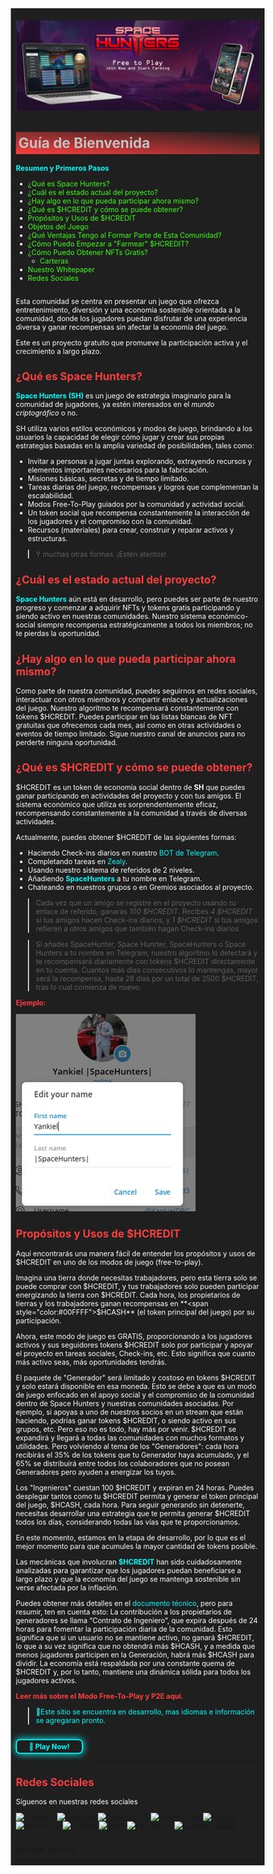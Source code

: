 <div style="background-color:#1F1F1F; padding:10px; color:#FFFFFF;">

![Space Hunters: Reborn](../../../static/img/SH%20Banner.jpg)

# <div style="background: linear-gradient(185deg, #1F1F1F, #FF3D3D); padding: 5px; color: #FFFFFF;"><span style="color:#C0C0C0">Guía de Bienvenida</span></div>
**<span style="color:#00FFFF">Resumen y Primeros Pasos**
  - [<span style="color:#39FF14">¿Qué es Space Hunters?](#what-is-space-hunters)
  - [<span style="color:#39FF14">¿Cuál es el estado actual del proyecto?](#what-is-the-current-state-of-the-project)
  - [<span style="color:#39FF14">¿Hay algo en lo que pueda participar ahora mismo?](#is-there-anything-i-can-participate-in-right-now)
  - [<span style="color:#39FF14">¿Qué es $HCREDIT y cómo se puede obtener?](#what-is-hcredit-and-how-can-it-be-obtained)
  - [<span style="color:#39FF14">Propósitos y Usos de $HCREDIT](#purposes-and-uses-of-hcredit)
  - [<span style="color:#39FF14">Objetos del Juego](#game-items)
  - [<span style="color:#39FF14">¿Qué Ventajas Tengo al Formar Parte de Esta Comunidad?](#what-advantages-do-i-have-by-being-part-of-this-community)
  - [<span style="color:#39FF14">¿Cómo Puedo Empezar a "Farmear" $HCREDIT?](#how-can-i-start-farming-hcredit)
  - [<span style="color:#39FF14">¿Cómo Puedo Obtener NFTs Gratis?](#how-can-i-obtain-free-nfts)
    - [<span style="color:#39FF14">Carteras](#wallets)
  - [<span style="color:#39FF14">Nuestro Whitepaper](#our-whitepaper)
  - [<span style="color:#39FF14">Redes Sociales](#social-media)

<hr style="border-color:#C0C0C0;"/>

Esta comunidad se centra en presentar un juego que ofrezca entretenimiento, diversión y una economía sostenible orientada a la comunidad, donde los jugadores puedan disfrutar de una experiencia diversa y ganar recompensas sin afectar la economía del juego.

Este es un proyecto gratuito que promueve la participación activa y el crecimiento a largo plazo.

## <span style="color:#FF3D3D">¿Qué es Space Hunters?

**<span style="color:#00FFFF">Space Hunters (SH)** es un juego de estrategia imaginario para la comunidad de jugadores, ya estén interesados en el *mundo criptográfico* o no.

SH utiliza varios estilos económicos y modos de juego, brindando a los usuarios la capacidad de elegir cómo jugar y crear sus propias estrategias basadas en la amplia variedad de posibilidades, tales como:
* Invitar a personas a jugar juntas explorando, extrayendo recursos y elementos importantes necesarios para la fabricación.
* Misiones básicas, secretas y de tiempo limitado.
* Tareas diarias del juego, recompensas y logros que complementan la escalabilidad.
* Modos Free-To-Play guiados por la comunidad y actividad social.
* Un token social que recompensa constantemente la interacción de los jugadores y el compromiso con la comunidad.
* Recursos (materiales) para crear, construir y reparar activos y estructuras.

> Y muchas otras formas. ¡Estén atentos!

## <span style="color:#FF3D3D">¿Cuál es el estado actual del proyecto?

**<span style="color:#00FFFF">Space Hunters** aún está en desarrollo, pero puedes ser parte de nuestro progreso y comenzar a adquirir NFTs y tokens gratis participando y siendo activo en nuestras comunidades. Nuestro sistema económico-social siempre recompensa estratégicamente a todos los miembros; no te pierdas la oportunidad.

## <span style="color:#FF3D3D">¿Hay algo en lo que pueda participar ahora mismo?

Como parte de nuestra comunidad, puedes seguirnos en redes sociales, interactuar con otros miembros y compartir enlaces y actualizaciones del juego. Nuestro algoritmo te recompensará constantemente con tokens $HCREDIT. Puedes participar en las listas blancas de NFT gratuitas que ofrecemos cada mes, así como en otras actividades o eventos de tiempo limitado. Sigue nuestro canal de anuncios para no perderte ninguna oportunidad.

## <span style="color:#FF3D3D">¿Qué es $HCREDIT y cómo se puede obtener?

$HCREDIT es un token de economía social dentro de **SH** que puedes ganar participando en actividades del proyecto y con tus amigos. El sistema económico que utiliza es sorprendentemente eficaz, recompensando constantemente a la comunidad a través de diversas actividades.

Actualmente, puedes obtener $HCREDIT de las siguientes formas:
* Haciendo Check-ins diarios en nuestro [<span style="color:#00FFFF">BOT de Telegram](https://t.me/SpaceHuntersBot?start=NK1Y6ST3).
* Completando tareas en [<span style="color:#00FFFF">Zealy](https://zealy.io/cw/spacehuntersthereborn/invite/UroI4c6fhtB3SX65siHBX).
* Usando nuestro sistema de referidos de 2 niveles.
* Añadiendo **<span style="color:#00FFFF">SpaceHunters** a tu nombre en Telegram.
* Chateando en nuestros grupos o en Gremios asociados al proyecto.

> Cada vez que un amigo se registre en el proyecto usando tu enlace de referido, ganarás *100 $HCREDIT*. Recibes *4 $HCREDIT* si tus amigos hacen Check-ins diarios, y *1 $HCREDIT* si tus amigos refieren a otros amigos que también hagan Check-ins diarios.

> Si añades SpaceHunter, Space Hunrter, SpaceHunters o Space Hunters a tu nombre en Telegram, nuestro algoritmo lo detectará y te recompensará diariamente con tokens $HCREDIT directamente en tu cuenta. Cuantos más días consecutivos lo mantengas, mayor será la recompensa, hasta 28 días por un total de 2500 $HCREDIT, tras lo cual comienza de nuevo.

**<span style="color:#FF3D3D">Ejemplo:**

![alt text](../../../static/img/image.png)

## <span style="color:#FF3D3D">Propósitos y Usos de $HCREDIT

Aquí encontrarás una manera fácil de entender los propósitos y usos de $HCREDIT en uno de los modos de juego (free-to-play).

Imagina una tierra donde necesitas trabajadores, pero esta tierra solo se puede comprar con $HCREDIT, y tus trabajadores solo pueden participar energizando la tierra con $HCREDIT. Cada hora, los propietarios de tierras y los trabajadores ganan recompensas en **<span style="color:#00FFFF">$HCASH** (el token principal del juego) por su participación.

Ahora, este modo de juego es GRATIS, proporcionando a los jugadores activos y sus seguidores tokens $HCREDIT solo por participar y apoyar el proyecto en tareas sociales, Check-ins, etc. Esto significa que cuanto más activo seas, más oportunidades tendrás.

El paquete de "Generador" será limitado y costoso en tokens $HCREDIT y solo estará disponible en esa moneda. Esto se debe a que es un modo de juego enfocado en el apoyo social y el compromiso de la comunidad dentro de Space Hunters y nuestras comunidades asociadas. Por ejemplo, si apoyas a uno de nuestros socios en un stream que están haciendo, podrías ganar tokens $HCREDIT, o siendo activo en sus grupos, etc. Pero eso no es todo, hay más por venir. $HCREDIT se expandirá y llegará a todas las comunidades con muchos formatos y utilidades. Pero volviendo al tema de los "Generadores": cada hora recibirás el 35% de los tokens que tu Generador haya acumulado, y el 65% se distribuirá entre todos los colaboradores que no posean Generadores pero ayuden a energizar los tuyos.

Los "Ingenieros" cuestan 100 $HCREDIT y expiran en 24 horas. Puedes desplegar tantos como tu $HCREDIT permita y generar el token principal del juego, $HCASH, cada hora. Para seguir generando sin detenerte, necesitas desarrollar una estrategia que te permita generar $HCREDIT todos los días, considerando todas las vías que te proporcionamos.

En este momento, estamos en la etapa de desarrollo, por lo que es el mejor momento para que acumules la mayor cantidad de tokens posible.

Las mecánicas que involucran **<span style="color:#00FFFF">$HCREDIT** han sido cuidadosamente analizadas para garantizar que los jugadores puedan beneficiarse a largo plazo y que la economía del juego se mantenga sostenible sin verse afectada por la inflación.

Puedes obtener más detalles en el [<span style="color:#00FFFF">documento técnico](https://spaceheroes.gitbook.io/space-hunters), pero para resumir, ten en cuenta esto: La contribución a los propietarios de generadores se llama “Contrato de Ingeniero”, que expira después de 24 horas para fomentar la participación diaria de la comunidad. Esto significa que si un usuario no se mantiene activo, no ganará $HCREDIT, lo que a su vez significa que no obtendrá más $HCASH, y a medida que menos jugadores participen en la Generación, habrá más $HCASH para dividir. La economía está respaldada por una constante quema de $HCREDIT y, por lo tanto, mantiene una dinámica sólida para todos los jugadores activos.

[**<span style="color:#FF3D3D">Leer más sobre el Modo Free-To-Play y P2E aquí.**](https://spacehunters.gitbook.io/space-hunters)

> <span style="color:#00FFFF"> 🔧Este sitio se encuentra en desarrollo, mas idiomas e información se agregaran pronto.</span>
<hr>
<a href="https://spacehunters.online" style="text-decoration:none;">
  <div style="display:inline-block; padding:4px 24px; background-color:#1F1F1F; color:#00FFFF; border: 2px solid #00FFFF; border-radius:8px; font-weight:bold; box-shadow: 0px 0px 15px #00FFFF; transition: background-color 0.3s, box-shadow 0.3s;">
    🚀 Play Now!
  </div>
</a>

<style>
  a:hover div {
    background-color: #00FFFF;
    color: #1F1F1F;
    box-shadow: 0px 0px 25px #00FFFF;
  }
</style>
****
## <span style="color:#FF3D3D">Redes Sociales
Síguenos en nuestras redes sociales

[![Telegram](https://img.shields.io/badge/Telegram-BOT-26A5E4?style=plastic&logo=telegram)](https://t.me/SpaceHuntersBot)
[![Telegram](https://img.shields.io/badge/Telegram-Announcements-26A5E4?style=plastic&logo=telegram)](https://t.me/spacehuntersnews)
[![Telegram EN](https://img.shields.io/badge/Telegram-Chat%20ENG-2CA5E0?style=plastic&logo=telegram)](https://t.me/spacehunterss)
[![Telegram EN](https://img.shields.io/badge/Telegram-Chat%20ESP-2CA5E0?style=plastic&logo=telegram)](https://t.me/shspanish)
[![Discord](https://img.shields.io/badge/Discord-Space%20Hunters-7289DA?style=plastic&logo=discord)](https://discord.gg/wpmzyJM9xb)
[![AtomicHub](https://img.shields.io/badge/AtomicHub-Space%20Hunters-EE474C?style=plastic&logo=atomichub)](https://wax.atomichub.io/explorer/collection/wax-mainnet/spacehunterz)
[![GitBook](https://img.shields.io/badge/GitBook-Space%20Hunters-7A8089?style=plastic&logo=gitbook)](https://spaceheroes.gitbook.io/space-hunters)
[![Zealy](https://img.shields.io/badge/Zealy-Space%20Hunters-FF69B4?style=plastic&logo=zealy)](https://zealy.io/cw/spacehuntersthereborn/invite/UroI4c6fhtB3SX65siHBX)
[![PlayToEarn](https://img.shields.io/badge/PlayToEarn-Space%20Hunters-34C759?style=plastic&logo=playtoearn)](https://playtoearn.com/blockchaingame/space-hunters-the-reborn?rel=search)
[![CoinMarketCap](https://img.shields.io/badge/CoinMarketCap-NFTSpaceHunters-03C9A9?style=plastic&logo=coinmarketcap)](https://coinmarketcap.com/community/profile/nftspacehunters/)


****

[Regresar al Índice](../00-index.md)
